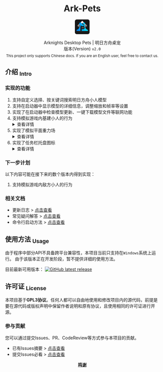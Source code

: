 <!-- 欢迎阅读 Ark-Pets 说明文档 -->
<!-- 这是一个 MarkDown 格式的文档 -->

<div align="center">
   <h1> Ark-Pets </h1>
   <img height="48" src="assets/icon.png" title="Icon" width="48"/>
   <p>
      Arknights Desktop Pets | 明日方舟桌宠 <br>
      版本(Version) <code>v2.0</code> <br>
      <sub> This project only supports Chinese docs. If you are an English user, feel free to contact us. </sub>
   </p>
</div>

## 介绍 <sub>Intro</sub>
### 实现的功能
1. 支持自定义选择、按关键词搜索明日方舟小人模型
2. 支持在启动器中显示模型的详细信息，调整缩放和帧率等设置
3. 实现了在启动器中检查模型更新、一键下载模型文件等联网功能
4. 支持模拟游戏内基建小人的行为 <details><summary>查看详情</summary>
   1. 基建小人能够执行行走和坐下的动作
   2. 基建小人能够被鼠标点击和拖拽交互
   3. 基建小人能够执行基建动作(如有)
5. 实现了模拟平面重力场 <details><summary>查看详情</summary>
   1. 桌宠在被拖拽到空中时能够自由落体
   2. 桌宠可以站立在打开的窗口的边缘上
   3. 桌宠会受地面摩擦力和空气阻力作用
   4. 桌宠会在其他桌宠靠近时被排斥推动
   5. 桌宠活动范围的下边界距离可以调整
6. 实现了任务栏托盘图标 <details><summary>查看详情</summary>
   1. 右键托盘可以选择是否保持当前动作
   2. 右键托盘可以退出桌宠

### 下一步计划
以下内容可能在接下来的数个版本内得到实现：
1. 支持模拟游戏内敌方小人的行为

### 相关文档
- 更新日志 > [点击查看](CHANGELOG.md)
- 常见疑问解答 > [点击查看](docs/Q%26A.md)
- 命令行启动方法 > [点击查看](docs/CmdLine.md)


## 使用方法 <sub>Usage</sub>
由于程序中部分API不具备跨平台兼容性，本项目当前只支持在`Windows`系统上运行。
由于该版本正在开发阶段，暂不提供详细的使用方法。

目前最新可用版本：
[<img alt="GitHub latest release" src="https://img.shields.io/github/v/release/isHarryh/Ark-Pets?display_name=tag&label=Version&sort=semver&include_prereleases">](https://github.com/isHarryh/Ark-Pets/releases)


## 许可证 <sub>License</sub>
本项目基于**GPL3协议**。任何人都可以自由地使用和修改项目内的源代码，前提是要在源代码或版权声明中保留作者说明和原有协议，且使用相同的许可证进行开源。

### 参与贡献
您可以通过提交Issues、PR、CodeReview等方式参与本项目的贡献。
- 已有Issues摘要 > [点击查看](docs/Issues.md#已有议题)
- 提交Issues必看 > [点击查看](docs/Issues.md#议题规范)
<!--- 开发者Wiki > [点击查看](https://github.com/isHarryh/Ark-Pets/wiki) -->

**[<p align="center"> 鸣谢 </p>](docs/Thanks.md)**
